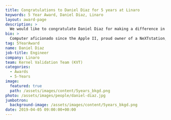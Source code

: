 ```yaml
---
title: Congratulations to Daniel Diaz for 5 years at Linaro
keywords: 5 Year Award, Daniel Diaz, Linaro
layout: award-page
description: >
  We would like to congratulate Daniel Diaz for making a difference in open source at Linaro for 5 years.
bio: >
  Computer aficionado since the Apple II, proud owner of a NeXTstation, experienced on the embedded realm of Linux, and an automation engineer nowadays.
tag: 5YearAward
name: Daniel Diaz
job-title: Engineer
company: Linaro
team: Kernel Validation Team (KVT)
categories:
  - Awards
  - 5-Years
image:
  featured: true
  path: /assets/images/content/5years_bkgd.png
photo: /assets/images/people/daniel-diaz.jpg
jumbotron:
  background-image: /assets/images/content/5years_bkgd.png
date: 2019-04-05 09:00:00+00:00
---
```

